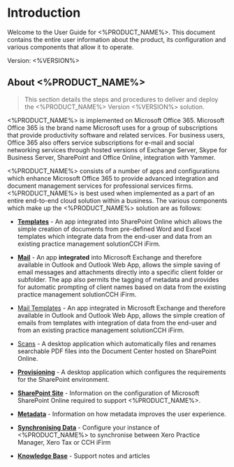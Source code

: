 # Introduction

Welcome to the User Guide for  <%PRODUCT_NAME%>. This document contains the entire user information about the product, its configuration and various components that allow it to operate.

Version: <%VERSION%>

## About <%PRODUCT_NAME%>

> This section details the steps and procedures to deliver and deploy the <%PRODUCT_NAME%> Version <%VERSION%> solution.

<%PRODUCT_NAME%> is implemented on Microsoft Office 365. Microsoft Office 365 is the brand name Microsoft uses for a group of subscriptions that provide productivity
software and related services. For business users, Office 365 also offers service subscriptions for e-mail and social networking services through hosted versions of Exchange
Server, Skype for Business Server, SharePoint and Office Online, integration with Yammer.

<%PRODUCT_NAME%> consists of a number of apps and configurations which enhance Microsoft Office 365 to provide advanced integration and document management services
for professional services firms. <%PRODUCT_NAME%> is best used when implemented as a part of an entire end-to-end cloud solution within a business. 
The various components which make up the <%PRODUCT_NAME%> solution are as follows:

- **[Templates](templates.md)** - An app integrated into SharePoint Online which allows the simple creation of documents from pre-defined Word and Excel templates which integrate data from the end-user and data from an existing practice management solutionCCH iFirm.
- **[Mail](mail.md)** - An app **integrated** into Microsoft Exchange and therefore available in Outlook and Outlook Web App, allows the simple saving of email messages and attachments directly into a specific client folder or subfolder. The app also permits the tagging of metadata and provides for automatic prompting of client names based on data from the existing practice management solutionCCH iFirm.
- [Mail Templates](mail-templates.md) - An app integrated in Microsoft Exchange and therefore available in Outlook and Outlook Web App, allows the simple creation of emails from templates with integration of data from the end-user and from an existing practice management solutionCCH iFirm.
- [Scans](scans.md) - A desktop application which automatically files and renames searchable PDF files into the Document Center hosted on SharePoint Online.
- **[Provisioning](provisioning.md)** - A desktop application which configures the requirements for the SharePoint environment.
- **[SharePoint Site](sharepoint-site.md)** - Information on the configuration of Microsoft SharePoint Online required to support <%PRODUCT_NAME%>.
- **[Metadata](metadata.md)** - Information on how metadata improves the user experience.
- **[Synchronising Data](cchsync.md)** - Configure your instance of <%PRODUCT_NAME%> to synchronise between Xero Practice Manager, Xero Tax or CCH iFirm

- **[Knowledge Base](kb/README.md)** - Support notes and articles